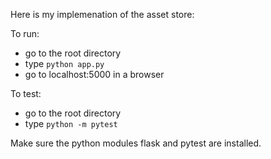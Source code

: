 Here is my implemenation of the asset store:

To run: 
   - go to the root directory
   - type ```python app.py```
   - go to localhost:5000 in a browser

To test:
   - go to the root directory
   - type ```python -m pytest```

Make sure the python modules flask and pytest are installed.
